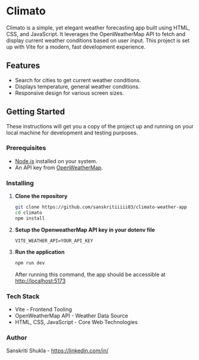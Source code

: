 # Climato

Climato is a simple, yet elegant weather forecasting app built using HTML, CSS, and JavaScript. It leverages the OpenWeatherMap API to fetch and display current weather conditions based on user input. This project is set up with Vite for a modern, fast development experience.

## Features

- Search for cities to get current weather conditions.
- Displays temperature, general weather conditions.
- Responsive design for various screen sizes.

## Getting Started

These instructions will get you a copy of the project up and running on your local machine for development and testing purposes.

### Prerequisites

- [Node.js](https://nodejs.org/en/download/) installed on your system.
- An API key from [OpenWeatherMap](https://openweathermap.org/api).

### Installing

1. **Clone the repository**

   ```bash
   git clone https://github.com/sanskritiiiii03/climato-weather-app
   cd climato
   npm install
   ```

2. **Setup the OpenweatherMap API key in your dotenv file**

   ```env
   VITE_WEATHER_API=YOUR_API_KEY
   ```

3. **Run the application**

   ```bash
   npm run dev
   ```

   After running this command, the app should be accessible at <http://localhost:5173>

### Tech Stack

- Vite - Frontend Tooling
- OpenWeatherMap API - Weather Data Source
- HTML, CSS, JavaScript - Core Web Technologies

### Author

Sanskriti Shukla - <https://linkedin.com/in/>
